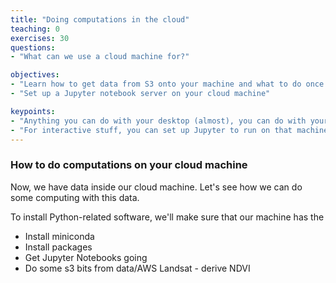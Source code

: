 ```yaml
---
title: "Doing computations in the cloud"
teaching: 0
exercises: 30
questions:
- "What can we use a cloud machine for?"

objectives:
- "Learn how to get data from S3 onto your machine and what to do once it's there"
- "Set up a Jupyter notebook server on your cloud machine"

keypoints:
- "Anything you can do with your desktop (almost), you can do with your cloud machine"
- "For interactive stuff, you can set up Jupyter to run on that machine"
---
```


### How to do computations on your cloud machine

Now, we have data inside our cloud machine. Let's see how we can do some
computing with this data.

To install Python-related software, we'll make sure that our machine has the


- Install miniconda
- Install packages
- Get Jupyter Notebooks going
- Do some s3 bits from data/AWS Landsat - derive NDVI
